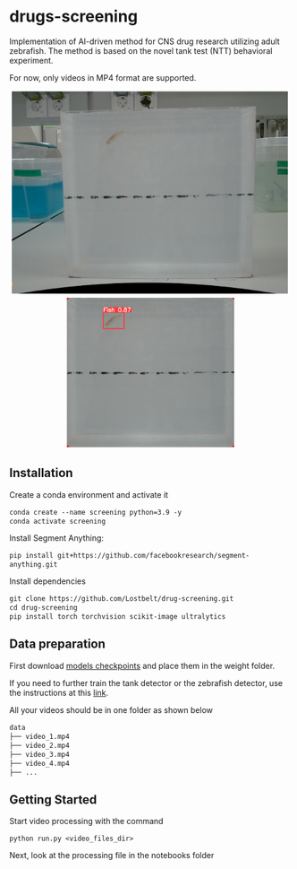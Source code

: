 # drugs-screening

Implementation of AI-driven method for CNS drug research utilizing adult zebrafish. The method is based on the novel tank test (NTT) behavioral experiment.

For now, only videos in MP4 format are supported.

<div align="center">
  <img src="https://github.com/Lostbelt/drug-screening/blob/main/notebooks/Screenshot_2.png" width="500"/>
</div>

<div align="center">
  <img src="https://github.com/Lostbelt/drug-screening/blob/main/notebooks/Screenshot_1.png" width="300"/>
</div>

## Installation

Create a conda environment and activate it

```
conda create --name screening python=3.9 -y
conda activate screening
```

Install Segment Anything:

```
pip install git+https://github.com/facebookresearch/segment-anything.git
```


Install dependencies

```
git clone https://github.com/Lostbelt/drug-screening.git
cd drug-screening
pip install torch torchvision scikit-image ultralytics
```

## Data preparation

First download [models checkpoints](https://drive.google.com/drive/folders/1Ahy9nWQRqqwMCV9Di8jhIZyxUQmo5NaC?usp=sharing) and place them in the weight folder.

If you need to further train the tank detector or the zebrafish detector, use the instructions at this [link](https://docs.ultralytics.com/datasets/detect/#ultralytics-yolo-format).

All your videos should be in one folder as shown below

```
data
├── video_1.mp4
├── video_2.mp4
├── video_3.mp4
├── video_4.mp4
├── ...
```


## <a name="GettingStarted"></a>Getting Started

Start video processing with the command
```
python run.py <video_files_dir>
```

Next, look at the processing file in the notebooks folder

